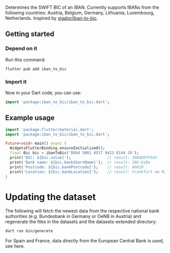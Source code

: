 Determines the SWIFT BIC of an IBAN. Currently supports IBANs from the following countries:
Austria, Belgium, Germany, Lithuania, Luxembourg, Netherlands. Inspired by 
[sigalor/iban-to-bic](https://github.com/sigalor/iban-to-bic).

## Getting started

### Depend on it

Run this command:

```
flutter pub add iban_to_bic
```

### Import it

Now in your Dart code, you can use:

```dart
import 'package:iban_to_bic/iban_to_bic.dart';
```

## Example usage 

```dart
import 'package:flutter/material.dart';
import 'package:iban_to_bic/iban_to_bic.dart';

Future<void> main() async {
  WidgetsFlutterBinding.ensureInitialized();
  final Bic bic = ibanToBic('DE64 5001 0517 9423 8144 35');
  print('BIC: ${bic.value}');                // result: INGDDEFFXXX
  print('Bank name: ${bic.bankShortName}');  // result: ING-DiBa
  print('Postcode: ${bic.bankPostcode}');    // result: 60628
  print('Location: ${bic.bankLocation}');    // result: Frankfurt am Main
}
```
# Updating the dataset
The following will fetch the newest data from the respective national bank authorities (e.g. Bundesbank in Germany or OeNB in Austria) and regenerate the files in the datasets and the datasets-extended directory:

```bash
dart run bin/generate
```
For Spain and France, data directly from the European Central Bank is used, see here.
